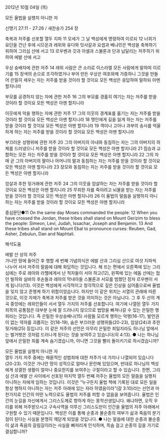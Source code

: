 2012년 10월 04일 (목)

모든 율법을 실행치 아니한 자



신명기 27:11 - 27:26 / 새찬송가 254 장


축복과 저주를 선포할 열두 지파
11 모세가 그 날 백성에게 명령하여 이르되 12 너희가 요단을 건넌 후에 시므온과 레위와 유다와 잇사갈과 요셉과 베냐민은 백성을 축복하기 위하여 그리심 산에 서고 13 르우벤과 갓과 아셀과 스불론과 단과 납달리는 저주하기 위하여 에발 산에 서고

우상 숭배자에 관한 저주
14 레위 사람은 큰 소리로 이스라엘 모든 사람에게 말하여 이르기를 15 장색의 손으로 조각하였거나 부어 만든 우상은 여호와께 가증하니 그것을 만들어 은밀히 세우는 자는 저주를 받을 것이라 할 것이요 모든 백성은 응답하여 말하되 아멘 할지니라

부모를 공경하지 않는 자에 관한 저주 
16 그의 부모를 경홀히 여기는 자는 저주를 받을 것이라 할 것이요 모든 백성은 아멘 할지니라

이웃에게 악을 행하는 자에 관한 저주
17 그의 이웃의 경계표를 옮기는 자는 저주를 받을 것이라 할 것이요 모든 백성은 아멘 할지니라 18 맹인에게 길을 잃게 하는 자는 저주를 받을 것이라 할 것이요 모든 백성은 아멘 할지니라 19 객이나 고아나 과부의 송사를 억울하게 하는 자는 저주를 받을 것이라 할 것이요 모든 백성은 아멘 할지니라

부끄러운 성행위에 관한 저주
20 그의 아버지의 아내와 동침하는 자는 그의 아버지의 하체를 드러냈으니 저주를 받을 것이라 할 것이요 모든 백성은 아멘 할지니라 21 짐승과 교합하는 모든 자는 저주를 받을 것이라 할 것이요 모든 백성은 아멘 할지니라 22 그의 자매 곧 그의 아버지의 딸이나 어머니의 딸과 동침하는 자는 저주를 받을 것이라 할 것이요 모든 백성은 아멘 할지니라 23 장모와 동침하는 자는 저주를 받을 것이라 할 것이요 모든 백성은 아멘 할지니라

암살과 추한 뒷거래에 관한 저주
24 그의 이웃을 암살하는 자는 저주를 받을 것이라 할 것이요 모든 백성은 아멘 할지니라 25 무죄한 자를 죽이려고 뇌물을 받는 자는 저주를 받을 것이라 할 것이요 모든 백성은 아멘 할지니라 26 이 율법의 말씀을 실행하지 아니하는 자는 저주를 받을 것이라 할 것이요 모든 백성은 아멘 할지니라

중심문단●11 On the same day Moses commanded the people: 12 When you have crossed the Jordan, these tribes shall stand on Mount Gerizim to bless the people: Simeon, Levi, Judah, Issachar, Joseph and Benjamin. 13 And these tribes shall stand on Mount Ebal to pronounce curses: Reuben, Gad, Asher, Zebulun, Dan and Naphtali.

해석도움





에발 산 상의 저주  
가나안 땅에 들어간 후 행할 세 번째 기념의식은 에발 산과 그리심 산으로 여섯 지파씩 나누어 서서 저주의 말씀에 대해 화답하는 것입니다. 해 뜨는 편에서 오른쪽에 있는 그리심에는 주로 레아와 라헬에게서 난 적자들이 서야 하고(12), 왼쪽에 있는 에돔 산에는 첩인 빌하와 실바의 후손들과 레아의 막내아들 스불론과 서모를 범했던 장자 르우벤이 서게 됩니다(13). 이것은 백성에게 시각적이고 청각적으로 깊은 인상을 심어줌으로써 율법을 잊지 않고 준행케 하기 위함이었습니다. 하지만 이 같은 위치는 서열의 관례에 따른 것으로, 이것 자체가 축복과 저주를 받은 것을 의미하는 것은 아닙니다. 그 후 두 산의 계곡 중앙에는 레위인들이 서서 열두 가지의 저주를 선포합니다. 여기에 나열된 열두 가지 죄목의 공통점은 대부분 눈에 잘 드러나지 않으므로 법망을 빠져나갈 수 있는 은밀한 행위라는 것입니다. 즉 은밀한 우상숭배나(15) 사람들 모르게 행하는 악행(16-17), 발언권이 없는 약자를 괴롭히는 것(18-19), 숨은 부끄러운 성행위들(20-23), 암살(24)과 추한 뒷거래(25) 등입니다. 이 같은 저주의 선언은 아무리 은밀한 죄일지라도 하나님 앞에서는 벌거벗은 것처럼 드러나게 된다는 것을 보여주고 있습니다(히 4:13).
● 나는 하나님 앞에서 은밀한 죄를 계속 숨기겠습니까, 아니면 그것을 빨리 돌이키기로 하시겠습니까?

모든 율법을 실행치 아니한 자  
열두 가지 저주 중에는 패륜적인 성범죄에 대한 저주가 네 가지나 나열되어 있습니다(20-23). 이것은 가나안 땅이 성적으로 얼마나 문란해 있었으며, 반대로 하나님의 백성에게 성결한 생활이 얼마나 중요한지를 보여주는 구절이라고 할 수 있습니다. 한편, 그리심 산과 에발 산 사이에서 선포된 마지막 열두 번째 저주는 율법의 모든 말씀을 실행치 아니하는 자에게 임하는 것입니다. 이것은 “누구든지 율법 책에 기록된 대로 모든 일을 항상 행하지 아니하는 자는 저주 아래에 있는 자라 하였음이라”(갈 3:10)라는 선언과 마찬가지로 인간의 어떤 노력으로도 율법의 저주를 피할 수 없음을 보여줍니다. 율법은 인간의 눈길을 자신에게서 그리스도께로 향하게 하는 몽학선생입니다. 왜냐하면, 오직 우리를 위해 저주받으시고 구속사역을 이루신 그리스도만이 인간을 율법의 저주 아래에서 구원할 수 있기 때문입니다. 백성은 이를 통해 순종과 불순종의 여부가 삶과 죽음의 분기점이 된다는 사실을 분명히 깨닫게 되었을 것입니다.
● 나는 말씀에 대한 순종과 불순종이 삶과 죽음의 갈림길이라는 사실을 뼈저리게 인식하며, 목숨 걸고 순종의 길을 가기로 결심합니까?